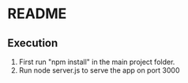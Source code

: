 # README #

## Execution ##

1. First run "npm install" in the main project folder.
2. Run node server.js to serve the app on port 3000